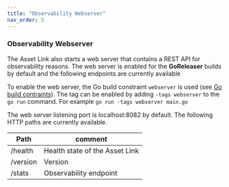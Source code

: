 ```yaml
---
title: "Observability Webserver"
nav_order: 5
---
```


### Observability Webserver

The Asset Link also starts a web server that contains a REST API for observability reasons.
The web server is enabled
for the **GoReleaser** builds by default and the following endpoints are currently available

To enable the web server, the Go build
constraint `webserver` is used (see [Go build contraints](https://pkg.go.dev/cmd/go#hdr-Build_constraints)).
The tag can be enabled by adding `-tags webserver` to the `go run` command. For example `go run -tags webserver main.go`

The web server listening port is localhost:8082 by default. The following
HTTP paths are currently available.

| Path     | comment                        |
| -------- | ------------------------------ |
| /health  | Health state of the Asset Link |
| /version | Version                        |
| /stats   | Observability endpoint         |
